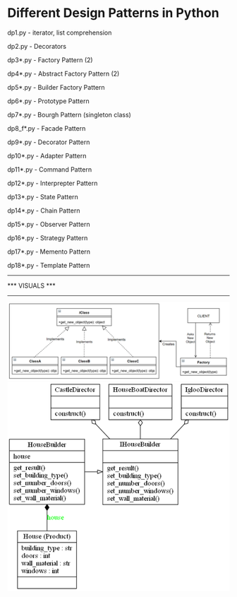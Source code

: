 # Different Design Patterns in Python

dp1.py - iterator, list comprehension

dp2.py - Decorators

dp3*.py - Factory Pattern (2)

dp4*.py - Abstract Factory Pattern (2)

dp5*.py - Builder Factory Pattern

dp6*.py - Prototype Pattern

dp7*.py - Bourgh Pattern (singleton class)

dp8_f*.py - Facade Pattern

dp9*.py - Decorator Pattern

dp10*.py - Adapter Pattern

dp11*.py - Command Pattern

dp12*.py - Interprepter Pattern

dp13*.py - State Pattern

dp14*.py - Chain Pattern

dp15*.py - Observer Pattern

dp16*.py - Strategy Pattern

dp17*.py - Memento Pattern

dp18*.py - Template Pattern

****************
*** VISUALS ***
****************
![Factory](https://github.com/joysn/python-design-patterns/blob/master/diagrams/factory_pattern.png)
![Builder](https://github.com/joysn/python-design-patterns/blob/master/diagrams/house_builder.png)


